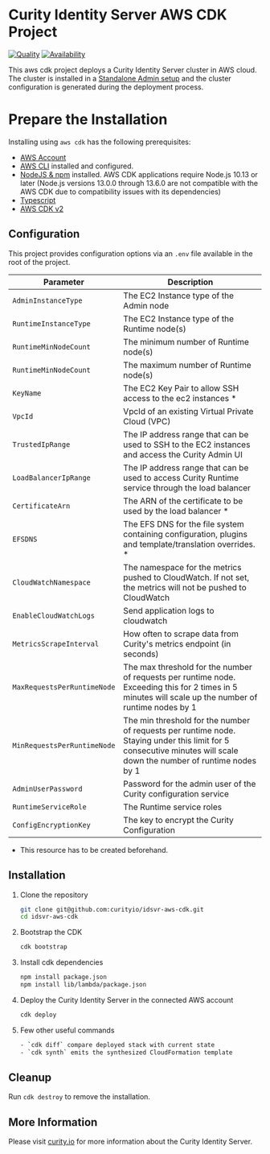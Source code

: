 # Curity Identity Server AWS CDK Project

[![Quality](https://img.shields.io/badge/quality-experiment-red)](https://curity.io/resources/code-examples/status/)
[![Availability](https://img.shields.io/badge/availability-source-blue)](https://curity.io/resources/code-examples/status/)

This aws cdk project deploys a Curity Identity Server cluster in AWS cloud. The cluster is installed in a [Standalone Admin setup](https://curity.io/docs/idsvr/latest/system-admin-guide/deployment/clustering.html#standalone-admin-setup) and the cluster configuration is generated during the deployment process.

# Prepare the Installation

Installing using `aws cdk` has the following prerequisites:

- [AWS Account](https://aws.amazon.com/premiumsupport/knowledge-center/create-and-activate-aws-account/)
- [AWS CLI](https://docs.aws.amazon.com/cli/latest/userguide/getting-started-install.html) installed and configured.
- [NodeJS & npm](https://docs.npmjs.com/downloading-and-installing-node-js-and-npm) installed. AWS CDK applications require Node.js 10.13 or later (Node.js versions 13.0.0 through 13.6.0 are not compatible with the AWS CDK due to compatibility issues with its dependencies)
- [Typescript](https://www.npmjs.com/package/typescript)
- [AWS CDK v2](https://aws.amazon.com/getting-started/guides/setup-cdk/module-two/)

## Configuration
This project provides configuration options via an `.env` file available in the root of the project.

Parameter | Description 
--- | --- 
`AdminInstanceType` | The EC2 Instance type of the Admin node 
`RuntimeInstanceType` | The EC2 Instance type of the Runtime node(s) 
`RuntimeMinNodeCount` | The minimum number of Runtime node(s) 
`RuntimeMinNodeCount` | The maximum number of Runtime node(s) 
`KeyName` | The EC2 Key Pair to allow SSH access to the ec2 instances * 
`VpcId` | VpcId of an existing Virtual Private Cloud (VPC) 
`TrustedIpRange` | The IP address range that can be used to SSH to the EC2 instances and access the Curity Admin UI 
`LoadBalancerIpRange` | The IP address range that can be used to access Curity Runtime service through the load balancer 
`CertificateArn` | The ARN of the certificate to be used by the load balancer *
`EFSDNS` | The EFS DNS for the file system containing configuration, plugins and template/translation overrides. * 
`CloudWatchNamespace` | The namespace for the metrics pushed to CloudWatch. If not set, the metrics will not be pushed to CloudWatch 
`EnableCloudWatchLogs` | Send application logs to cloudwatch
`MetricsScrapeInterval` | How often to scrape data from Curity's metrics endpoint (in seconds) 
`MaxRequestsPerRuntimeNode` | The max threshold for the number of requests per runtime node. Exceeding this for 2 times in 5 minutes will scale up the number of runtime nodes by 1 
`MinRequestsPerRuntimeNode` | The min threshold for the number of requests per runtime node. Staying under this limit for 5 consecutive minutes will scale down the number of runtime nodes by 1 
`AdminUserPassword` | Password for the admin user of the Curity configuration service 
`RuntimeServiceRole` | The Runtime service roles 
`ConfigEncryptionKey` | The key to encrypt the Curity Configuration

  * This resource has to be created beforehand.


## Installation

 1. Clone the repository
    ```sh
    git clone git@github.com:curityio/idsvr-aws-cdk.git
    cd idsvr-aws-cdk
    ```
 2. Bootstrap the CDK  
    ```sh
    cdk bootstrap
    ``` 
 3. Install cdk dependencies
    ```sh
    npm install package.json
    npm install lib/lambda/package.json
    ``` 
 4. Deploy the Curity Identity Server in the connected AWS account
    ```sh
    cdk deploy
    ```
 5. Few other useful commands
    ```sh
    - `cdk diff` compare deployed stack with current state
    - `cdk synth` emits the synthesized CloudFormation template 
    ```
## Cleanup
Run `cdk destroy` to remove the installation. 

## More Information

Please visit [curity.io](https://curity.io/) for more information about the Curity Identity Server.
